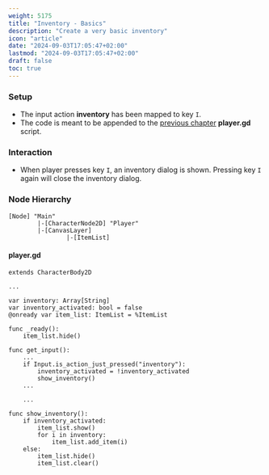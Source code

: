 ```yaml
---
weight: 5175
title: "Inventory - Basics"
description: "Create a very basic inventory"
icon: "article"
date: "2024-09-03T17:05:47+02:00"
lastmod: "2024-09-03T17:05:47+02:00"
draft: false
toc: true
---
```


### Setup
- The input action **inventory** has been mapped to key `I`.
- The code is meant to be appended to the [previous chapter](items_basics) **player.gd** script.

### Interaction
- When player presses key `I`, an inventory dialog is shown. Pressing key `I` again will close the inventory dialog.

### Node Hierarchy
```
[Node] "Main"
		|-[CharacterNode2D] "Player"
		|-[CanvasLayer]
				|-[ItemList]
```

#### player.gd

```gdscript
extends CharacterBody2D

...

var inventory: Array[String]
var inventory_activated: bool = false
@onready var item_list: ItemList = %ItemList

func _ready():
	item_list.hide()

func get_input():
	...
	if Input.is_action_just_pressed("inventory"):
		inventory_activated = !inventory_activated
		show_inventory()
	...

	...

func show_inventory():
	if inventory_activated:
		item_list.show()
		for i in inventory:
			item_list.add_item(i)
	else:
		item_list.hide()
		item_list.clear()
```
